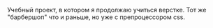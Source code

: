 Учебный проект, в котором я продолжаю учиться верстке.
Тот же "барбершоп" что и раньше, но уже с препроцессором css.